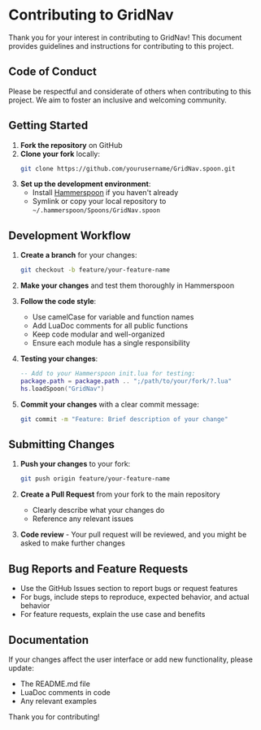 # Contributing to GridNav

Thank you for your interest in contributing to GridNav! This document provides guidelines and instructions for contributing to this project.

## Code of Conduct

Please be respectful and considerate of others when contributing to this project. We aim to foster an inclusive and welcoming community.

## Getting Started

1. **Fork the repository** on GitHub
2. **Clone your fork** locally:
   ```bash
   git clone https://github.com/yourusername/GridNav.spoon.git
   ```
3. **Set up the development environment**:
   - Install [Hammerspoon](https://www.hammerspoon.org/) if you haven't already
   - Symlink or copy your local repository to `~/.hammerspoon/Spoons/GridNav.spoon`

## Development Workflow

1. **Create a branch** for your changes:
   ```bash
   git checkout -b feature/your-feature-name
   ```

2. **Make your changes** and test them thoroughly in Hammerspoon

3. **Follow the code style**:
   - Use camelCase for variable and function names
   - Add LuaDoc comments for all public functions
   - Keep code modular and well-organized
   - Ensure each module has a single responsibility

4. **Testing your changes**:
   ```lua
   -- Add to your Hammerspoon init.lua for testing:
   package.path = package.path .. ";/path/to/your/fork/?.lua"
   hs.loadSpoon("GridNav")
   ```

5. **Commit your changes** with a clear commit message:
   ```bash
   git commit -m "Feature: Brief description of your change"
   ```

## Submitting Changes

1. **Push your changes** to your fork:
   ```bash
   git push origin feature/your-feature-name
   ```

2. **Create a Pull Request** from your fork to the main repository
   - Clearly describe what your changes do
   - Reference any relevant issues

3. **Code review** - Your pull request will be reviewed, and you might be asked to make further changes

## Bug Reports and Feature Requests

- Use the GitHub Issues section to report bugs or request features
- For bugs, include steps to reproduce, expected behavior, and actual behavior
- For feature requests, explain the use case and benefits

## Documentation

If your changes affect the user interface or add new functionality, please update:
- The README.md file
- LuaDoc comments in code
- Any relevant examples

Thank you for contributing!
